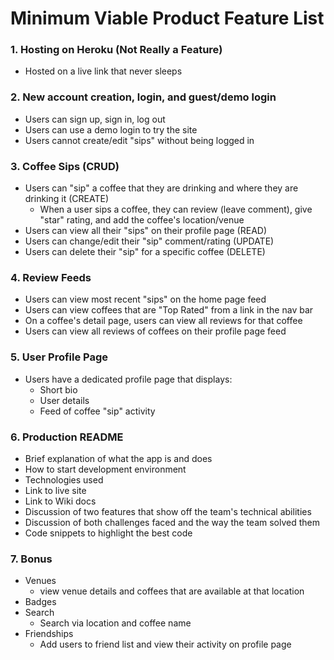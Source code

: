 # Minimum Viable Product Feature List

### 1. Hosting on Heroku (Not Really a Feature)
* Hosted on a live link that never sleeps

### 2. New account creation, login, and guest/demo login
* Users can sign up, sign in, log out
* Users can use a demo login to try the site
* Users cannot create/edit "sips" without being logged in

### 3. Coffee Sips (CRUD)
* Users can "sip" a coffee that they are drinking and where they are drinking it (CREATE)
    * When a user sips a coffee, they can review (leave comment), give "star" rating, and add the coffee's location/venue
* Users can view all their "sips" on their profile page (READ)
* Users can change/edit their "sip" comment/rating (UPDATE)
* Users can delete their "sip" for a specific coffee (DELETE)

### 4. Review Feeds
* Users can view most recent "sips" on the home page feed
* Users can view coffees that are "Top Rated" from a link in the nav bar
* On a coffee's detail page, users can view all reviews for that coffee
* Users can view all reviews of coffees on their profile page feed

### 5. User Profile Page
* Users have a dedicated profile page that displays:
    * Short bio
    * User details
    * Feed of coffee "sip" activity

### 6. Production README
* Brief explanation of what the app is and does
* How to start development environment
* Technologies used
* Link to live site
* Link to Wiki docs
* Discussion of two features that show off the team's technical abilities
* Discussion of both challenges faced and the way the team solved them
* Code snippets to highlight the best code

### 7. Bonus
* Venues
    * view venue details and coffees that are available at that location
* Badges
* Search
    * Search via location and coffee name
* Friendships
    * Add users to friend list and view their activity on profile page
